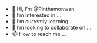 - 👋 Hi, I’m @Pinthamonwan
- 👀 I’m interested in ...
- 🌱 I’m currently learning ...
- 💞️ I’m looking to collaborate on ...
- 📫 How to reach me ...

<!---
Pinthamonwan/Pinthamonwan is a ✨ special ✨ repository because its `README.md` (this file) appears on your GitHub profile.
You can click the Preview link to take a look at your changes.
--->
